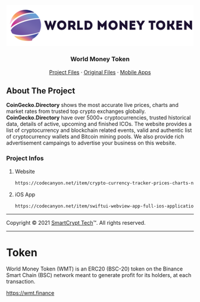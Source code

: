 <!-- PROJECT LOGO -->
<br />
<p align="center">
  <a href="https://github.com/WorldMoneyToken">
    <img src="images/logo.png" alt="Logo">
  </a>

  <h3 align="center">World Money Token</h3>

  <p align="center">
    <a href="https://github.com/TOlinkLimited/coingecko.directory/tree/master/Projects">Project Files</a>
    ·
    <a href="https://github.com/TOlinkLimited/coingecko.directory/tree/master/Original">Original Files</a>
    ·
    <a href="https://github.com/TOlinkLimited/coingecko.directory/tree/master/Mobile%20Apps">Mobile Apps</a>
  </p>
</p>

<!-- ABOUT THE PROJECT -->
## About The Project

**CoinGecko.Directory** shows the most accurate live prices, charts and market rates from trusted top crypto exchanges globally. **CoinGecko.Directory** have over 5000+ cryptocurrencies, trusted historical data, details of active, upcoming and finished ICOs. The website provides a list of cryptocurrency and blockchain related events, valid and authentic list of cryptocurrency wallets and Bitcoin mining pools. We also provide rich advertisement campaings to advertise your business on this website.


### Project Infos

1. Website
   ```sh
   https://codecanyon.net/item/crypto-currency-tracker-prices-charts-news-icos-info-and-more/21588008
   ```
2. iOS App
   ```sh
   https://codecanyon.net/item/swiftui-webview-app-full-ios-application/31479186
   ```

------------
Copyright © 2021 [SmartCrypt Tech](https://SmartCrypt.Tech)™. All rights reserved.

------------


# Token
World Money Token (WMT) is an ERC20 (BSC-20) token on the Binance Smart Chain (BSC) network meant to generate profit for its holders, at each transaction.

https://wmt.finance